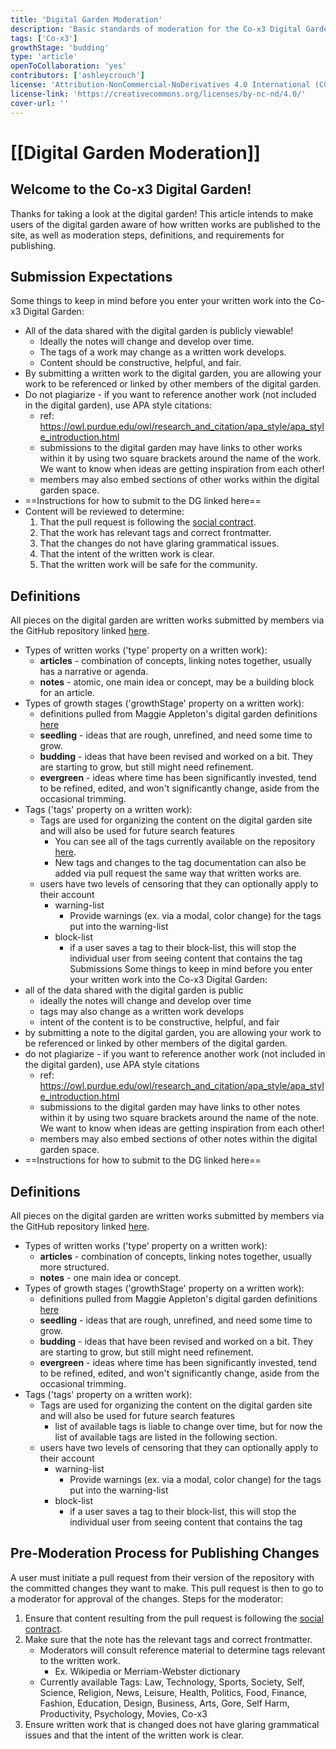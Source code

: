 ```yaml
---
title: 'Digital Garden Moderation'
description: 'Basic standards of moderation for the Co-x3 Digital Garden'
tags: ['Co-x3']
growthStage: 'budding'
type: 'article'
openToCollaboration: 'yes'
contributors: ['ashleycrouch']
license: 'Attribution-NonCommercial-NoDerivatives 4.0 International (CC BY-NC-ND 4.0)'
license-link: 'https://creativecommons.org/licenses/by-nc-nd/4.0/'
cover-url: ''
---
```

# [[Digital Garden Moderation]]
## Welcome to the Co-x3 Digital Garden! 
Thanks for taking a look at the digital garden! This article intends to make users of the digital garden aware of how written works are published to the site, as well as moderation steps, definitions, and requirements for publishing. 

## Submission Expectations
Some things to keep in mind before you enter your written work into the Co-x3 Digital Garden: 
- All of the data shared with the digital garden is publicly viewable!
	- Ideally the notes will change and develop over time.
	- The tags of a work may change as a written work develops.
	- Content should be constructive, helpful, and fair.
- By submitting a written work to the digital garden, you are allowing your work to be referenced or linked by other members of the digital garden. 
- Do not plagiarize - if you want to reference another work (not included in the digital garden), use APA style citations: 
	- ref: https://owl.purdue.edu/owl/research_and_citation/apa_style/apa_style_introduction.html
	- submissions to the digital garden may have links to other works within it by using two square brackets around the name of the work. We want to know when ideas are getting inspiration from each other!
	- members may also embed sections of other works within the digital garden space. 
- ==Instructions for how to submit to the DG linked here==
- Content will be reviewed to determine:
	1. That the pull request is following the [social contract](https://join.co-x3.com/social-contract).
	2. That the work has relevant tags and correct frontmatter.
	3. That the changes do not have glaring grammatical issues.
	4. That the intent of the written work is clear.
	5. That the written work will be safe for the community. 

## Definitions 
All pieces on the digital garden are written works submitted by members via the GitHub repository linked [here](https://github.com/thex3family/digital-garden-notes). 
- Types of written works ('type' property on a written work):
	- **articles** - combination of concepts, linking notes together, usually has a narrative or agenda.
	- **notes** - atomic, one main idea or concept, may be a building block for an article.
- Types of growth stages ('growthStage' property on a written work):
	- definitions pulled from Maggie Appleton's digital garden definitions [here](https://maggieappleton.com/garden-history)
	- **seedling** - ideas that are rough, unrefined, and need some time to grow.
	- **budding** - ideas that have been revised and worked on a bit. They are starting to grow, but still might need refinement.
	- **evergreen** - ideas where time has been significantly invested, tend to be refined, edited, and won't significantly change, aside from the occasional trimming.
- Tags ('tags' property on a written work):
	- Tags are used for organizing the content on the digital garden site and will also be used for future search features
		- You can see all of the tags currently available on the repository [here](https://github.com/thex3family/digital-garden-notes/tree/main/Tags).
		- New tags and changes to the tag documentation can also be added via pull request the same way that written works are. 
	- users have two levels of censoring that they can optionally apply to their account 
		- warning-list
			- Provide warnings (ex. via a modal, color change) for the tags put into the warning-list
		- block-list 
			- if a user saves a tag to their block-list, this will stop the individual user from seeing content that contains the tag
Submissions
Some things to keep in mind before you enter your written work into the Co-x3 Digital Garden: 
- all of the data shared with the digital garden is public 
	- ideally the notes will change and develop over time 
	- tags may also change as a written work develops 
	- intent of the content is to be constructive, helpful, and fair 
- by submitting a note to the digital garden, you are allowing your work to be referenced or linked by other members of the digital garden. 
- do not plagiarize - if you want to reference another work (not included in the digital garden), use APA style citations 
	- ref: https://owl.purdue.edu/owl/research_and_citation/apa_style/apa_style_introduction.html
	- submissions to the digital garden may have links to other notes within it by using two square brackets around the name of the note. We want to know when ideas are getting inspiration from each other!
	- members may also embed sections of other notes within the digital garden space. 
- ==Instructions for how to submit to the DG linked here==
## Definitions 
All pieces on the digital garden are written works submitted by members via the GitHub repository linked [here](https://github.com/thex3family/digital-garden-notes). 
- Types of written works ('type' property on a written work):
	- **articles** - combination of concepts, linking notes together, usually more structured.
	- **notes** - one main idea or concept.
- Types of growth stages ('growthStage' property on a written work):
	- definitions pulled from Maggie Appleton's digital garden definitions [here](https://maggieappleton.com/garden-history)
	- **seedling** - ideas that are rough, unrefined, and need some time to grow.
	- **budding** - ideas that have been revised and worked on a bit. They are starting to grow, but still might need refinement.
	- **evergreen** - ideas where time has been significantly invested, tend to be refined, edited, and won't significantly change, aside from the occasional trimming.
- Tags ('tags' property on a written work):
	- Tags are used for organizing the content on the digital garden site and will also be used for future search features
		- list of available tags is liable to change over time, but for now the list of available tags are listed in the following section.
	- users have two levels of censoring that they can optionally apply to their account 
		- warning-list
			- Provide warnings (ex. via a modal, color change) for the tags put into the warning-list
		- block-list 
			- if a user saves a tag to their block-list, this will stop the individual user from seeing content that contains the tag

## Pre-Moderation Process for Publishing Changes 
A user must initiate a pull request from their version of the repository with the committed changes they want to make. This pull request is then to go to a moderator for approval of the changes. 
Steps for the moderator: 
1. Ensure that content resulting from the pull request is following the [social contract](https://join.co-x3.com/social-contract).
2. Make sure that the note has the relevant tags and correct frontmatter.
	- Moderators will consult reference material to determine tags relevant to the written work.
		- Ex. Wikipedia or Merriam-Webster dictionary 
	- Currently available Tags: Law, Technology, Sports, Society, Self, Science, Religion, News, Leisure, Health, Politics, Food, Finance, Fashion, Education, Design, Business, Arts, Gore, Self Harm, Productivity, Psychology, Movies, Co-x3
3. Ensure written work that is changed does not have glaring grammatical issues and that the intent of the written work is clear.
